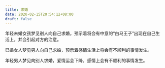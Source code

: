 ```yaml
---
title: 求婚
date: 2020-02-15T20:54:12+08:00
draft: false
---
```


年轻未婚女孩梦见别人向自己求婚，预示着将会有中意的“白马王子”出现在自己生活上，并会引起对方的注意。



已婚女人梦见男人向自己求婚，预示着感情生活上将会有不顺利的事情发生。



年轻男人梦见向别人求婚，爱情运会下降，感情上会有不顺利的事情发生。

